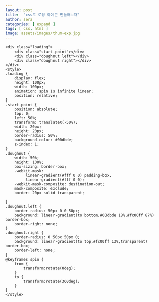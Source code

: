 ```yaml
---
layout: post
title:  "css로 로딩 아이콘 만들어보자"
author: sera
categories: [ expand ]
tags: [ css, html ]
image: assets/images/thum-exp.jpg
---
```



	<div class="loading">
		<div class="start-point"></div>
		<div class="doughnut left"></div>
		<div class="doughnut right"></div>
	</div>
	<style>
	.loading {
		display: flex;
		height: 100px;
		width: 100px;
		animation: spin 1s infinite linear;
		position: relative;
	}
	.start-point {
		position: absolute;
		top: 0;
		left: 50%;
		transform: translateX(-50%);
		width: 20px;
		height: 20px;
		border-radius: 50%;
		background-color: #00dbde;
		z-index: 1;
	}
	.doughnut { 
		width: 50%;
		height: 100%;
		box-sizing: border-box;
		-webkit-mask:
			 linear-gradient(#fff 0 0) padding-box, 
			 linear-gradient(#fff 0 0);
		-webkit-mask-composite: destination-out;
		mask-composite: exclude;
		border: 20px solid transparent;
		
	}
	.doughnut.left {
		border-radius: 50px 0 0 50px;
		background: linear-gradient(to bottom,#00dbde 18%,#fc00ff 87%) border-box;
		border-right: none;
	}
	.doughnut.right {
		border-radius: 0 50px 50px 0;
		background: linear-gradient(to top,#fc00ff 13%,transparent) border-box;
		border-left: none;
	}
	@keyframes spin {
		from {
			transform:rotate(0deg);
		}
		to {
			transform:rotate(360deg);
		}
	}
	</style>